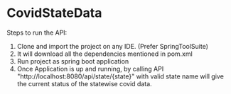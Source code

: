 # CovidStateData

Steps to run the API:
1. Clone and import the project on any IDE. (Prefer SpringToolSuite)
2. It will download all the dependencies mentioned in pom.xml
3. Run project as spring boot application
4. Once Application is up and running, by calling API "http://localhost:8080/api/state/{state}" with valid state name will give the current status of the statewise covid data.
